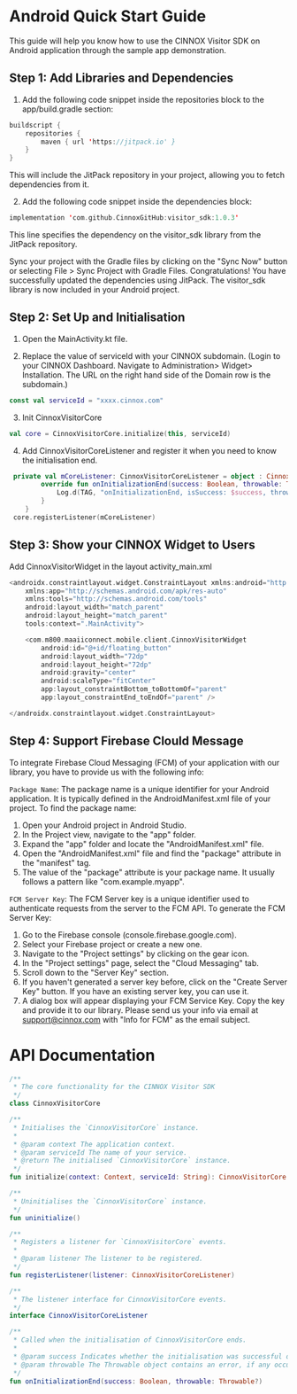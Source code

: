 # **Android Quick Start Guide**
This guide will help you know how to use the CINNOX Visitor SDK on Android application through the sample app demonstration.
 
## **Step 1: Add Libraries and Dependencies**
1. Add the following code snippet inside the repositories block to the app/build.gradle section:
   
```kotlin
buildscript {
    repositories {
        maven { url 'https://jitpack.io' }
    }
}
```
This will include the JitPack repository in your project, allowing you to fetch dependencies from it.

2. Add the following code snippet inside the dependencies block:

```kotlin
implementation 'com.github.CinnoxGitHub:visitor_sdk:1.0.3'
```
This line specifies the dependency on the visitor_sdk library from the JitPack repository. 

Sync your project with the Gradle files by clicking on the "Sync Now" button or selecting File > Sync Project with Gradle Files.
Congratulations! You have successfully updated the dependencies using JitPack. The visitor_sdk library is now included in your Android project.

## **Step 2: Set Up and Initialisation**
1. Open the MainActivity.kt file.

2. Replace the value of serviceId with your CINNOX subdomain. (Login to your CINNOX Dashboard. Navigate to Administration> Widget> Installation. The URL on the right hand side of the Domain row is the subdomain.)
```kotlin
const val serviceId = "xxxx.cinnox.com"
```
3. Init CinnoxVisitorCore  
```kotlin
val core = CinnoxVisitorCore.initialize(this, serviceId)
```

4. Add CinnoxVisitorCoreListener and register it when you need to know the initialisation end.
```kotlin
 private val mCoreListener: CinnoxVisitorCoreListener = object : CinnoxVisitorCoreListener{
        override fun onInitializationEnd(success: Boolean, throwable: Throwable?) {
            Log.d(TAG, "onInitializationEnd, isSuccess: $success, throwable: $throwable")
        }
    }
 core.registerListener(mCoreListener)
```

## **Step 3: Show your CINNOX Widget to Users**
Add CinnoxVisitorWidget in the layout activity_main.xml

```kotlin
<androidx.constraintlayout.widget.ConstraintLayout xmlns:android="http://schemas.android.com/apk/res/android"
    xmlns:app="http://schemas.android.com/apk/res-auto"
    xmlns:tools="http://schemas.android.com/tools"
    android:layout_width="match_parent"
    android:layout_height="match_parent"
    tools:context=".MainActivity">

    <com.m800.maaiiconnect.mobile.client.CinnoxVisitorWidget
        android:id="@+id/floating_button"
        android:layout_width="72dp"
        android:layout_height="72dp"
        android:gravity="center"
        android:scaleType="fitCenter"
        app:layout_constraintBottom_toBottomOf="parent"
        app:layout_constraintEnd_toEndOf="parent" />

</androidx.constraintlayout.widget.ConstraintLayout>
```

## **Step 4: Support Firebase Clould Message**
To integrate Firebase Cloud Messaging (FCM) of your application with our library, you have to provide us with the following info:

`Package Name`:
The package name is a unique identifier for your Android application. It is typically defined in the AndroidManifest.xml file of your project. To find the package name:

1. Open your Android project in Android Studio.
2. In the Project view, navigate to the "app" folder.
3. Expand the "app" folder and locate the "AndroidManifest.xml" file.
4. Open the "AndroidManifest.xml" file and find the "package" attribute in the "manifest" tag.
5. The value of the "package" attribute is your package name. It usually follows a pattern like "com.example.myapp".

`FCM Server Key`:
The FCM Server key is a unique identifier used to authenticate requests from the server to the FCM API. To generate the FCM Server Key:

1. Go to the Firebase console (console.firebase.google.com).
2. Select your Firebase project or create a new one.
3. Navigate to the "Project settings" by clicking on the gear icon.
4. In the "Project settings" page, select the "Cloud Messaging" tab.
5. Scroll down to the "Server Key" section.
6. If you haven't generated a server key before, click on the "Create Server Key" button. If you have an existing server key, you can use it.
7. A dialog box will appear displaying your FCM Service Key. Copy the key and provide it to our library.
Please send us your info via email at support@cinnox.com with "Info for FCM" as the email subject. 

# **API Documentation**
```kotlin
/**
 * The core functionality for the CINNOX Visitor SDK
 */
class CinnoxVisitorCore

/**
 * Initialises the `CinnoxVisitorCore` instance.
 *
 * @param context The application context.
 * @param serviceId The name of your service.
 * @return The initialised `CinnoxVisitorCore` instance.
 */
fun initialize(context: Context, serviceId: String): CinnoxVisitorCore

/**
 * Uninitialises the `CinnoxVisitorCore` instance.
 */
fun uninitialize()

/**
 * Registers a listener for `CinnoxVisitorCore` events.
 *
 * @param listener The listener to be registered.
 */
fun registerListener(listener: CinnoxVisitorCoreListener)

/**
 * The listener interface for CinnoxVisitorCore events.
 */
interface CinnoxVisitorCoreListener

/**
 * Called when the initialisation of CinnoxVisitorCore ends.
 *
 * @param success Indicates whether the initialisation was successful or not.
 * @param throwable The Throwable object contains an error, if any occurred during initialisation.
 */
fun onInitializationEnd(success: Boolean, throwable: Throwable?)
```
